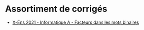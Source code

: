 # Assortiment de corrigés

* [X-Ens 2021 - Informatique A - Facteurs dans les mots binaires](pdf/XENS_A_2021.pdf)
